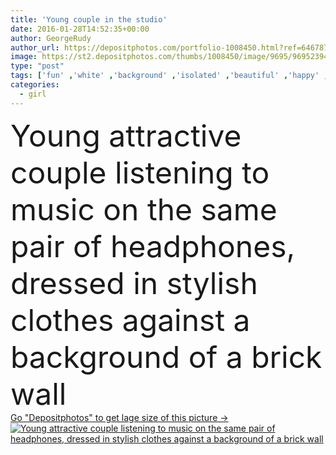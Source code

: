 ```yaml
---
title: 'Young couple in the studio'
date: 2016-01-28T14:52:35+00:00
author: GeorgeRudy
author_url: https://depositphotos.com/portfolio-1008450.html?ref=64678756
image: https://st2.depositphotos.com/thumbs/1008450/image/9695/96952394/api_thumb_450.jpg?forcejpeg=true
type: "post"
tags: ['fun' ,'white' ,'background' ,'isolated' ,'beautiful' ,'happy' ,'person' ,'shot' ,'studio' ,'love' ,'romance' ,'girl' ,'female' ,'young' ,'smiling' ,'people' ,'joy' ,'cheerful' ,'cute' ,'caucasian' ,'sweet' ,'friendship' ,'male' ,'youth' ,'man' ,'boy' ,'back' ,'pretty' ,'couple' ,'two' ,'woman' ,'cellphone' ,'mobile' ,'phone' ,'sound' ,'lifestyle' ,'music' ,'together' ,'friends' ,'pair' ,'listening' ,'headphones' ,'player' ,'casual' ,'handsome' ,'sharing' ,'teenagers' ,'earphones' ]
categories: 
  - girl
---
```

<div aling="center">
            <font size="60"> Young attractive couple listening to music on the same pair of headphones, dressed in stylish clothes against a background of a brick wall</font>   
</div>
<div>
    <a href='https://st2.depositphotos.com/thumbs/1008450/image/9695/96952394/api_thumb_450.jpg?forcejpeg=true?ref=64678756' target=_blank > Go "Depositphotos" to get lage size of this picture ->
        <img href='https://st2.depositphotos.com/thumbs/1008450/image/9695/96952394/api_thumb_450.jpg?forcejpeg=true?ref=64678756' src='https://st2.depositphotos.com/1008450/9695/i/950/depositphotos_96952394-stock-photo-young-couple-in-the-studio.jpg?forcejpeg=true' alt='Young attractive couple listening to music on the same pair of headphones, dressed in stylish clothes against a background of a brick wall' >
    </a>
</div>
